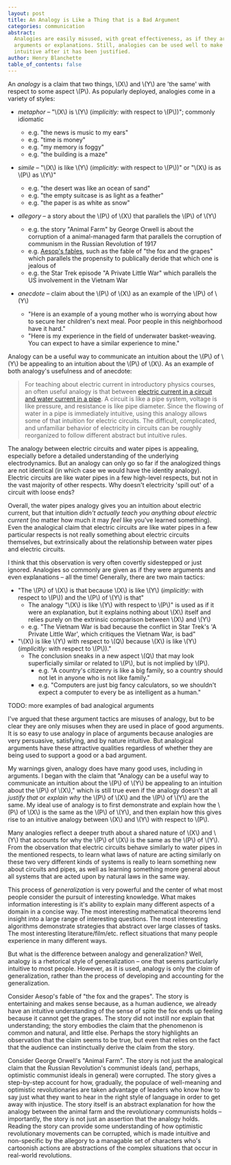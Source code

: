 ```yaml
---
layout: post
title: An Analogy is Like a Thing that is a Bad Argument
categories: communication
abstract:
  Analogies are easily misused, with great effectiveness, as if they are
  arguments or explanations. Still, analogies can be used well to make a claim
  intuitive after it has been justified.
author: Henry Blanchette
table_of_contents: false
---
```


An _analogy_ is a claim that two things, \\(X\\) and \\(Y\\) are 'the same' with
respect to some aspect \\(P\\). As popularly deployed, analogies come in a
variety of styles:

- _metaphor_ – "\\(X\\) is \\(Y\\) (_implicitly:_ with respect to \\(P\\))";
  commonly idiomatic

  - e.g. "the news is music to my ears"
  - e.g. "time is money"
  - e.g. "my memory is foggy"
  - e.g. "the building is a maze"

- _simile_ – "\\(X\\) is like \\(Y\\) (_implicitly:_ with respect to \\(P\\))"
  or "\\(X\\) is as \\(P\\) as \\(Y\\)"

  - e.g. "the desert was like an ocean of sand"
  - e.g. "the empty suitcase is as light as a feather"
  - e.g. "the paper is as white as snow"

- _allegory_ – a story about the \\(P\\) of \\(X\\) that parallels the \\(P\\)
  of \\(Y\\)

  - e.g. the story "Animal Farm" by George Orwell is about the corruption of a
    animal-managed farm that parallels the corruption of communism in the
    Russian Revolution of 1917
  - e.g. [Aesop's fables](https://aesopfables.com), such as the fable of "the
    fox and the grapes" which parallels the propensity to publically deride that
    which one is jealous of
  - e.g. the Star Trek episode "A Private Little War" which parallels the US
    involvement in the Vietnam War

- _anecdote_ – claim about the \\(P\\) of \\(X\\) as an example of the \\(P\\)
  of \\(Y\\)
  - "Here is an example of a young mother who is worrying about how to secure
    her children's next meal. Poor people in this neighborhood have it hard."
  - "Here is my experience in the field of underwater basket-weaving. You can
    expect to have a similar experience to mine."

Analogy can be a useful way to communicate an intuition about the \\(P\\) of
\\(Y\\) be appealing to an intuition about the \\(P\\) of \\(X\\). As an example
of both analogy's usefulness and of anecdote:

> For teaching about electric current in introductory physics courses, an often
> useful analogy is that between
> [electric current in a circuit and water current in a pipe](http://hyperphysics.phy-astr.gsu.edu/hbase/electric/watcir.html).
> A circuit is like a pipe system, voltage is like pressure, and resistance is
> like pipe diameter. Since the flowing of water in a pipe is immediately
> intuitive, using this analogy allows some of that intuition for electric
> circuits. The difficult, complicated, and unfamiliar behavior of electricity
> in circuits can be roughly reorganized to follow different abstract but
> intuitive rules.

The analogy between electric circuits and water pipes is appealing, especially
before a detailed understanding of the underlying electrodynamics. But an
analogy can only go so far if the analogized things are not identical (in which
case we would have the identity analogy). Electric circuits are like water pipes
in a few high-level respects, but not in the vast majority of other respects.
Why doesn't electricity 'spill out' of a circuit with loose ends?

Overall, the water pipes analogy gives you an intuition about electric current,
but that intuition _didn't actually teach you anything about electric current_
(no matter how much it may _feel_ like you've learned something). Even the
analogical claim that electric circuits are like water pipes in a few particular
respects is not really something about electric circuits themselves, but
extrinsically about the relationship between water pipes and electric circuits.

I think that this observation is very often covertly sidestepped or just
ignored. Analogies so commonly are given as if they were arguments and even
explanations – all the time! Generally, there are two main tactics:

- "The \\(P\\) of \\(X\\) is that because \\(X\\) is like \\(Y\\) (_implicitly:_
  with respect to \\(P\\)) and the \\(P\\) of \\(Y\\) is that"
  - The analogy "\\(X\\) is like \\(Y\\) with respect to \\(P\\)" is used as if
    it were an explanation, but it explains nothing about \\(X\\) itself and
    relies purely on the extrinsic comparison between \\(X\\) and \\(Y\\)
  - e.g. "The Vietnam War is bad because the conflict in Star Trek's 'A Private
    Little War', which critiques the Vietnam War, is bad"
- "\\(X\\) is like \\(Y\\) with respect to \\(Q\\) because \\(X\\) is like
  \\(Y\\) (_implicitly:_ with respect to \\(P\\))."
  - The conclusion sneaks in a new aspect \\(Q\\) that may look superficially
    similar or related to \\(P\\), but is not implied by \\(P\\).
    - e.g. "A country's citizenry is like a big family, so a country should not
      let in anyone who is not like family."
    - e.g. "Computers are just big fancy calculators, so we shouldn't expect a
      computer to every be as intelligent as a human."

TODO: more examples of bad analogical arguments

I've argued that these argument tactics are misuses of analogy, but to be clear
they are only misuses when they are used in place of good arguments. It is so
easy to use analogy in place of arguments because analogies are very persuasive,
satisfying, and by nature intuitive. But analogical arguments have these
attractive qualities regardless of whether they are being used to support a good
or a bad argument.

My warnings given, analogy does have many good uses, including in arguments. I
began with the claim that "Analogy can be a useful way to communicate an
intuition about the \\(P\\) of \\(Y\\) be appealing to an intuition about the
\\(P\\) of \\(X\\)," which is still true even if the analogy doesn't at all
_justify that_ or _explain why_ the \\(P\\) of \\(X\\) and the \\(P\\) of
\\(Y\\) are the same. My ideal use of analogy is to first demonstrate and
explain how the \\(P\\) of \\(X\\) is the same as the \\(P\\) of \\(Y\\), and
then explain how this gives rise to an intuitive analogy between \\(X\\) and
\\(Y\\) with respect to \\(P\\).

Many analogies reflect a deeper truth about a shared nature of \\(X\\) and
\\(Y\\) that accounts for why the \\(P\\) of \\(X\\) is the same as the \\(P\\)
of \\(Y\\). From the observation that electric circuits behave similarly to
water pipes in the mentioned respects, to learn what laws of nature are acting
similarly on these two very different kinds of systems is really to learn
something new about circuits and pipes, as well as learning something more
general about all systems that are acted upon by natural laws in the same way.

This process of _generalization_ is very powerful and the center of what most
people consider the pursuit of interesting knowledge. What makes information
interesting is it's ability to explain many different aspects of a domain in a
concise way. The most interesting mathematical theorems lend insight into a
large range of interesting questions. The most interesting algorithms
demonstrate strategies that abstract over large classes of tasks. The most
interesting literature/film/etc. reflect situations that many people experience
in many different ways.

But what is the difference between analogy and generalization? Well, analogy is
a rhetorical style of generalization – one that seems particularly intuitive to
most people. However, as it is used, analogy is only the _claim_ of
generalization, rather than the process of developing and accounting for the
generalization.

Consider Aesop's fable of "the fox and the grapes". The story is entertaining
and makes sense because, as a human audience, we already have an intuitive
understanding of the sense of spite the fox ends up feeling because it cannot
get the grapes. The story did not instill nor explain that understanding; the
story embodies the claim that the phenomenon is common and natural, and little
else. Perhaps the story highlights an observation that the claim seems to be
true, but even that relies on the fact that the audience can instinctually
derive the claim from the story.

Consider George Orwell's "Animal Farm". The story is not just the analogical
claim that the Russian Revolution's communist ideals (and, perhaps, optimistic
communist ideals in general) were corrupted. The story gives a step-by-step
account for how, gradually, the populace of well-meaning and optimistic
revolutionaries are taken advantage of leaders who know how to say just what
they want to hear in the right style of language in order to get away with
injustice. The story itself is an abstract explanation for how the analogy
between the animal farm and the revolutionary communists holds – importantly,
the story is not just an assertion that the analogy holds. Reading the story can
provide some understanding of how optimistic revolutionary movements can be
corrupted, which is made intuitive and non-specific by the allegory to a
managable set of characters who's cartoonish actions are abstractions of the
complex situations that occur in real-world revolutions.

